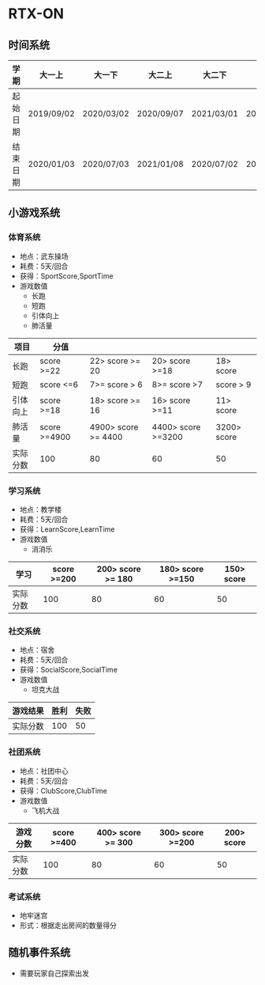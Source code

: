 # RTX-ON
## 时间系统

|学期      | 大一上     | 大一下     | 大二上    | 大二下     | 大三上    | 大三下    | 大四上    | 大四下    |
|--- |--- |--- |--- |--- |--- |--- |--- |--- |
| 起始日期 | 2019/09/02 | 2020/03/02 |2020/09/07 |2021/03/01 |2021/09/06 |2022/02/28 |2022/09/05 |2023/03/06 |
| 结束日期 | 2020/01/03 | 2020/07/03 |2021/01/08 |2020/07/02 |2022/01/07 |2022/07/01 |2023/01/06 |2023/07/07 |

## 小游戏系统
### 体育系统
- 地点：武东操场
- 耗费：5天/回合
- 获得：SportScore,SportTime
- 游戏数值
    - 长跑
    - 短跑
    - 引体向上
    - 肺活量

 |项目 |分值 | | | |
 | --- | --- | --- | --- | --- |
 |长跑| score >=22 | 22> score >= 20 | 20> score >=18 | 18> score |
 |短跑| score <=6 | 7>= score > 6 | 8>= score >7 |  score > 9 |
 |引体向上| score >=18 | 18> score >= 16 | 16> score >=11 | 11> score |
 |肺活量| score >=4900 | 4900> score >= 4400 | 4400> score >=3200 | 3200> score |
 |实际分数| 100 | 80 | 60 | 50 |
 
 ### 学习系统
  - 地点：教学楼
  - 耗费：5天/回合
  - 获得：LearnScore,LearnTime
  - 游戏数值
      - 消消乐  
 

 |学习| score >=200 | 200> score >= 180 | 180> score >=150 | 150> score |
 | --- | --- | --- | --- | --- |
 |实际分数| 100 | 80 | 60 | 50 |
 
  ### 社交系统
  - 地点：宿舍
  - 耗费：5天/回合
  - 获得：SocialScore,SocialTime
  - 游戏数值
      - 坦克大战  
 

 |游戏结果| 胜利 | 失败 |
 | --- | --- | --- | 
 |实际分数| 100 | 50 |
 
  ### 社团系统
  - 地点：社团中心
  - 耗费：5天/回合
  - 获得：ClubScore,ClubTime
  - 游戏数值
      - 飞机大战  
 

 |游戏分数| score >=400 | 400> score >= 300 | 300> score >=200 | 200> score |
 | --- | --- | --- | --- | --- |
 |实际分数| 100 | 80 | 60 | 50 |
 
 ### 考试系统
 - 地牢迷宫
 - 形式：根据走出房间的数量得分

## 随机事件系统
- 需要玩家自己探索出发
 
 
 

